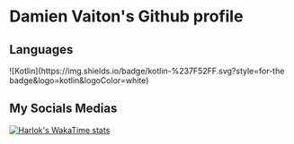 <h1>Damien Vaiton's Github profile</h1>

<h2>Languages</h2>
![Kotlin](https://img.shields.io/badge/kotlin-%237F52FF.svg?style=for-the badge&logo=kotlin&logoColor=white)


<h2>My Socials Medias</h2>

[![Harlok's WakaTime stats](https://github-readme-stats.vercel.app/api/wakatime?username=DamienVaiton01)](https://github.com/anuraghazra/github-readme-stats)






